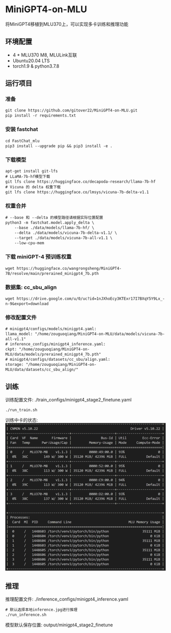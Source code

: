 # MiniGPT4-on-MLU
将MiniGPT4移植到MLU370上，可以实现多卡训练和推理功能

## 环境配置
- 4 * MLU370 M8, MLULink互联
- Ubuntu20.04 LTS
- torch1.9 & python3.7.8

## 运行项目
### 准备
```shell
git clone https://github.com/gitover22/MiniGPT4-on-MLU.git
pip install -r requirements.txt
```

### 安装 fastchat
```shell
cd FastChat_mlu
pip3 install --upgrade pip && pip3 install -e .
```

### 下载模型
```shell
apt-get install git-lfs
# LLaMA-7b-hf模型下载
git lfs clone https://huggingface.co/decapoda-research/llama-7b-hf
# Vicuna 的 delta 权重下载
git lfs clone https://huggingface.co/lmsys/vicuna-7b-delta-v1.1
```


### 权重合并
```shell
# --base 和 --delta 的模型路径请根据实际位置配置
python3 -m fastchat.model.apply_delta \
    --base ./data/models/llama-7b-hf/ \
    --delta ./data/models/vicuna-7b-delta-v1.1/ \
    --target ./data/models/vicuna-7b-all-v1.1 \
    --low-cpu-mem
```

### 下载 miniGPT-4 预训练权重
```shell
wget https://huggingface.co/wangrongsheng/MiniGPT4-7B/resolve/main/prerained_minigpt4_7b.pth
```

### 数据集: cc_sbu_align
```shell
wget https://drive.google.com/u/0/uc?id=1nJXhoEcy3KTExr17I7BXqY5Y9Lx_-n-9&export=download
```

### 修改配置文件
```shell
# minigpt4/configs/models/minigpt4.yaml:
llama_model: "/home/zouguoqiang/MiniGPT4-on-MLU/data/models/vicuna-7b-all-v1.1"
# inference_configs/minigpt4_inference.yaml:
ckpt: "/home/zouguoqiang/MiniGPT4-on-MLU/data/models/prerained_minigpt4_7b.pth"
# minigpt4/configs/datasets/cc_sbu/align.yaml:
storage: "/home/zouguoqiang/MiniGPT4-on-MLU/data/datasets/cc_sbu_align/"
```

## 训练

训练配置文件: ./train_configs/minigpt4_stage2_finetune.yaml

```shell
./run_train.sh
```
训练中卡的状态:
![state](./resource/train_state.png)

## 推理

推理配置文件: ./inference_configs/minigpt4_inference.yaml

```shell
# 默认选择本地inference.jpg进行推理
./run_inference.sh
```

模型默认保存位置: output/minigpt4_stage2_finetune